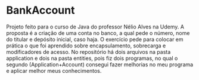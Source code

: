 # BankAccount
Projeto feito para o curso de Java do professor Nélio Alves na Udemy.
A proposta é a criação de uma conta no banco, a qual pede o número, nome do titular e depósito inicial, caso haja.
O exercício pede para colocar em prática o que foi aprendido sobre encapsulamento, sobrecarga e modificadores de acesso.
No repositório há dois arquivos na pasta application e dois na pasta entities, pois fiz dois programas, no qual o segundo (Application+Account) consegui fazer melhorias no meu programa e aplicar melhor meus conhecimentos.
